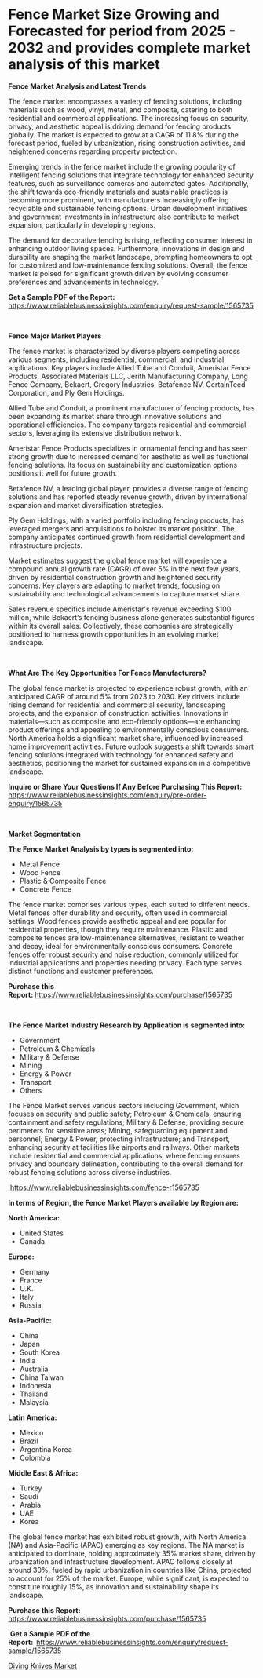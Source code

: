 <p><h1>Fence Market Size Growing and Forecasted for period from 2025 - 2032 and provides complete market analysis of this market</h1></p><p><strong>Fence Market Analysis and Latest Trends</strong></p>
<p><p>The fence market encompasses a variety of fencing solutions, including materials such as wood, vinyl, metal, and composite, catering to both residential and commercial applications. The increasing focus on security, privacy, and aesthetic appeal is driving demand for fencing products globally. The market is expected to grow at a CAGR of 11.8% during the forecast period, fueled by urbanization, rising construction activities, and heightened concerns regarding property protection.</p><p>Emerging trends in the fence market include the growing popularity of intelligent fencing solutions that integrate technology for enhanced security features, such as surveillance cameras and automated gates. Additionally, the shift towards eco-friendly materials and sustainable practices is becoming more prominent, with manufacturers increasingly offering recyclable and sustainable fencing options. Urban development initiatives and government investments in infrastructure also contribute to market expansion, particularly in developing regions. </p><p>The demand for decorative fencing is rising, reflecting consumer interest in enhancing outdoor living spaces. Furthermore, innovations in design and durability are shaping the market landscape, prompting homeowners to opt for customized and low-maintenance fencing solutions. Overall, the fence market is poised for significant growth driven by evolving consumer preferences and advancements in technology.</p></p>
<p><strong>Get a Sample PDF of the Report:&nbsp;</strong> <a href="https://www.reliablebusinessinsights.com/enquiry/request-sample/1565735?utm_campaign=2252&utm_medium=2&utm_source=Github&utm_content=ia&utm_term=05022025&utm_id=fence">https://www.reliablebusinessinsights.com/enquiry/request-sample/1565735</a></p>
<p>&nbsp;</p>
<p><strong>Fence Major Market Players</strong></p>
<p><p>The fence market is characterized by diverse players competing across various segments, including residential, commercial, and industrial applications. Key players include Allied Tube and Conduit, Ameristar Fence Products, Associated Materials LLC, Jerith Manufacturing Company, Long Fence Company, Bekaert, Gregory Industries, Betafence NV, CertainTeed Corporation, and Ply Gem Holdings. </p><p>Allied Tube and Conduit, a prominent manufacturer of fencing products, has been expanding its market share through innovative solutions and operational efficiencies. The company targets residential and commercial sectors, leveraging its extensive distribution network. </p><p>Ameristar Fence Products specializes in ornamental fencing and has seen strong growth due to increased demand for aesthetic as well as functional fencing solutions. Its focus on sustainability and customization options positions it well for future growth.</p><p>Betafence NV, a leading global player, provides a diverse range of fencing solutions and has reported steady revenue growth, driven by international expansion and market diversification strategies. </p><p>Ply Gem Holdings, with a varied portfolio including fencing products, has leveraged mergers and acquisitions to bolster its market position. The company anticipates continued growth from residential development and infrastructure projects.</p><p>Market estimates suggest the global fence market will experience a compound annual growth rate (CAGR) of over 5% in the next few years, driven by residential construction growth and heightened security concerns. Key players are adapting to market trends, focusing on sustainability and technological advancements to capture market share. </p><p>Sales revenue specifics include Ameristar's revenue exceeding $100 million, while Bekaert’s fencing business alone generates substantial figures within its overall sales. Collectively, these companies are strategically positioned to harness growth opportunities in an evolving market landscape.</p></p>
<p>&nbsp;</p>
<p><strong>What Are The Key Opportunities For Fence Manufacturers?</strong></p>
<p><p>The global fence market is projected to experience robust growth, with an anticipated CAGR of around 5% from 2023 to 2030. Key drivers include rising demand for residential and commercial security, landscaping projects, and the expansion of construction activities. Innovations in materials—such as composite and eco-friendly options—are enhancing product offerings and appealing to environmentally conscious consumers. North America holds a significant market share, influenced by increased home improvement activities. Future outlook suggests a shift towards smart fencing solutions integrated with technology for enhanced safety and aesthetics, positioning the market for sustained expansion in a competitive landscape.</p></p>
<p><strong>Inquire or Share Your Questions If Any Before Purchasing This Report:</strong> <a href="https://www.reliablebusinessinsights.com/enquiry/pre-order-enquiry/1565735?utm_campaign=2252&utm_medium=2&utm_source=Github&utm_content=ia&utm_term=05022025&utm_id=fence">https://www.reliablebusinessinsights.com/enquiry/pre-order-enquiry/1565735</a></p>
<p>&nbsp;</p>
<p><strong>Market Segmentation</strong></p>
<p><strong>The Fence Market Analysis by types is segmented into:</strong></p>
<p><ul><li>Metal Fence</li><li>Wood Fence</li><li>Plastic & Composite Fence</li><li>Concrete Fence</li></ul></p>
<p><p>The fence market comprises various types, each suited to different needs. Metal fences offer durability and security, often used in commercial settings. Wood fences provide aesthetic appeal and are popular for residential properties, though they require maintenance. Plastic and composite fences are low-maintenance alternatives, resistant to weather and decay, ideal for environmentally conscious consumers. Concrete fences offer robust security and noise reduction, commonly utilized for industrial applications and properties needing privacy. Each type serves distinct functions and customer preferences.</p></p>
<p><strong>Purchase this Report:&nbsp;</strong><a href="https://www.reliablebusinessinsights.com/purchase/1565735?utm_campaign=2252&utm_medium=2&utm_source=Github&utm_content=ia&utm_term=05022025&utm_id=fence">https://www.reliablebusinessinsights.com/purchase/1565735</a></p>
<p>&nbsp;</p>
<p><strong>The Fence Market Industry Research by Application is segmented into:</strong></p>
<p><ul><li>Government</li><li>Petroleum & Chemicals</li><li>Military & Defense</li><li>Mining</li><li>Energy & Power</li><li>Transport</li><li>Others</li></ul></p>
<p><p>The Fence Market serves various sectors including Government, which focuses on security and public safety; Petroleum & Chemicals, ensuring containment and safety regulations; Military & Defense, providing secure perimeters for sensitive areas; Mining, safeguarding equipment and personnel; Energy & Power, protecting infrastructure; and Transport, enhancing security at facilities like airports and railways. Other markets include residential and commercial applications, where fencing ensures privacy and boundary delineation, contributing to the overall demand for robust fencing solutions across diverse industries.</p></p>
<p><a href="https://www.reliablebusinessinsights.com/fence-r1565735?utm_campaign=2252&utm_medium=2&utm_source=Github&utm_content=ia&utm_term=05022025&utm_id=fence">&nbsp;https://www.reliablebusinessinsights.com/fence-r1565735</a></p>
<p><strong>In terms of Region, the Fence Market Players available by Region are:</strong></p>
<p>
    <p> <strong> North America: </strong>
        <ul>
            <li>United States</li>
            <li>Canada</li>
        </ul>
        </p> 
    <p> <strong> Europe: </strong>
        <ul>
            <li>Germany</li>
            <li>France</li>
            <li>U.K.</li>
            <li>Italy</li>
            <li>Russia</li>
        </ul>
        </p> 
    <p> <strong> Asia-Pacific: </strong>
        <ul>
            <li>China</li>
            <li>Japan</li>
            <li>South Korea</li>
            <li>India</li>
            <li>Australia</li>
            <li>China Taiwan</li>
            <li>Indonesia</li>
            <li>Thailand</li>
            <li>Malaysia</li>
        </ul>
        </p> 
    <p> <strong> Latin America: </strong>
        <ul>
            <li>Mexico</li>
            <li>Brazil</li>
            <li>Argentina Korea</li>
            <li>Colombia</li>
        </ul>
        </p> 
    <p> <strong> Middle East & Africa: </strong>
        <ul>
            <li>Turkey</li>
            <li>Saudi</li>
            <li>Arabia</li>
            <li>UAE</li>
            <li>Korea</li>
        </ul>
    </p>
    </p>
<p><p>The global fence market has exhibited robust growth, with North America (NA) and Asia-Pacific (APAC) emerging as key regions. The NA market is anticipated to dominate, holding approximately 35% market share, driven by urbanization and infrastructure development. APAC follows closely at around 30%, fueled by rapid urbanization in countries like China, projected to account for 25% of the market. Europe, while significant, is expected to constitute roughly 15%, as innovation and sustainability shape its landscape.</p></p>
<p><strong>Purchase this Report: </strong><a href="https://www.reliablebusinessinsights.com/purchase/1565735?utm_campaign=2252&utm_medium=2&utm_source=Github&utm_content=ia&utm_term=05022025&utm_id=fence">https://www.reliablebusinessinsights.com/purchase/1565735</a></p>
<p>&nbsp;<strong>Get a Sample PDF of the Report:&nbsp;&nbsp;</strong><a href="https://www.reliablebusinessinsights.com/enquiry/request-sample/1565735?utm_campaign=2252&utm_medium=2&utm_source=Github&utm_content=ia&utm_term=05022025&utm_id=fence">https://www.reliablebusinessinsights.com/enquiry/request-sample/1565735</a></p>
<p><strong></strong></p>
<p><p><a href="https://github.com/DianaWilson796/Market-Research-Report-List-1/blob/main/diving-knives-market.md?utm_campaign=2252&utm_medium=2&utm_source=Github&utm_content=ia&utm_term=05022025&utm_id=fence">Diving Knives Market</a></p></p>